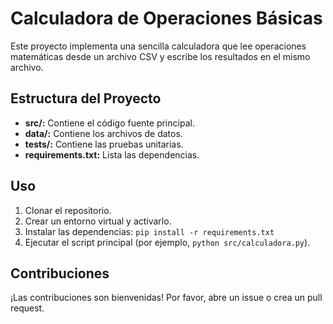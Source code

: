 # Calculadora de Operaciones Básicas

Este proyecto implementa una sencilla calculadora que lee operaciones matemáticas desde un archivo CSV y escribe los resultados en el mismo archivo.

## Estructura del Proyecto
* **src/:** Contiene el código fuente principal.
* **data/:** Contiene los archivos de datos.
* **tests/:** Contiene las pruebas unitarias.
* **requirements.txt:** Lista las dependencias.

## Uso
1. Clonar el repositorio.
2. Crear un entorno virtual y activarlo.
3. Instalar las dependencias: `pip install -r requirements.txt`
4. Ejecutar el script principal (por ejemplo, `python src/calculadora.py`).

## Contribuciones
¡Las contribuciones son bienvenidas! Por favor, abre un issue o crea un pull request.

